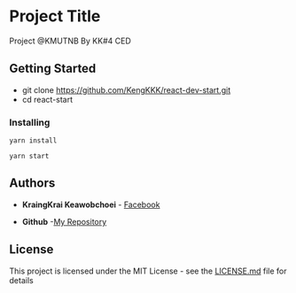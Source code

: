 # Project Title

Project @KMUTNB By KK#4 CED

## Getting Started

* git clone https://github.com/KengKKK/react-dev-start.git
* cd react-start

### Installing


```
yarn install
```


```
yarn start 
```


## Authors

* **KraingKrai Keawobchoei**  - [Facebook](https://web.facebook.com/profile.php?id=100007416645579)

* **Github**  -[My Repository](https://github.com/KengKKK) 

## License

This project is licensed under the MIT License - see the [LICENSE.md](LICENSE.md) file for details

